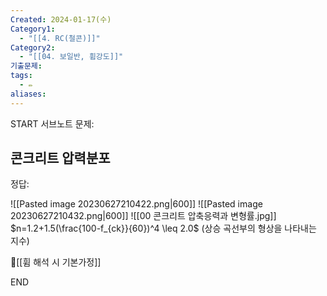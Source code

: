 ```yaml
---
Created: 2024-01-17(수)
Category1:
  - "[[4. RC(철콘)]]"
Category2:
  - "[[04. 보일반, 휨강도]]"
기출문제: 
tags:
  - ✏️
aliases: 
---
```

START
서브노트
문제:  
## 콘크리트 압력분포 


정답: 

![[Pasted image 20230627210422.png|600]]
![[Pasted image 20230627210432.png|600]]
![[00 콘크리트 압축응력과 변형률.jpg]]
$n=1.2+1.5(\frac{100-f_{ck}}{60})^4 \leq 2.0$ 
(상승 곡선부의 형상을 나타내는 지수)

🔗[[휨 해석 시 기본가정]]
<!--ID: 1687871779738-->
END


